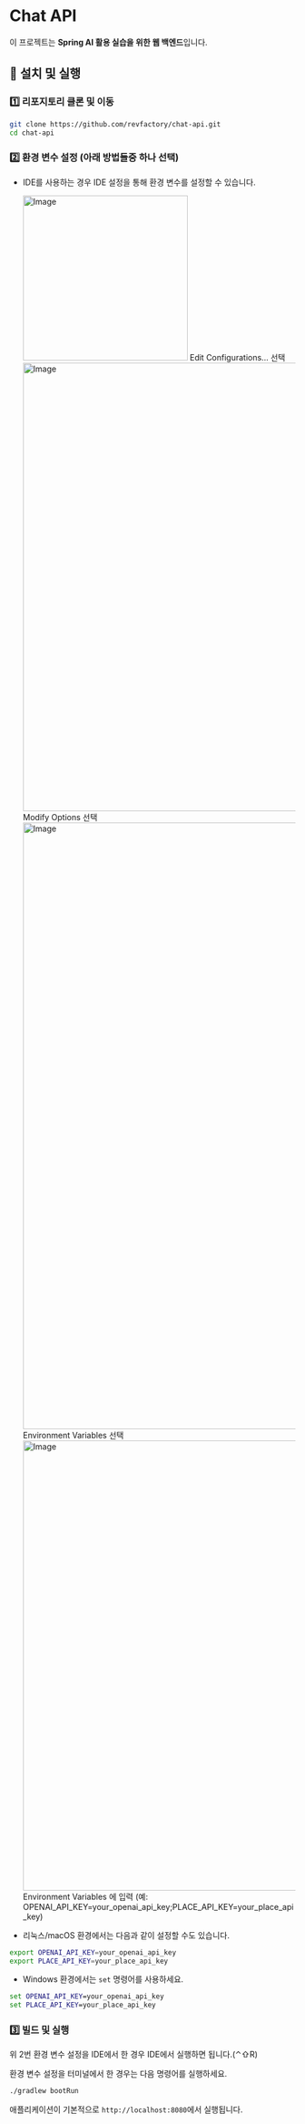 # Chat API

이 프로젝트는 **Spring AI 활용 실습을 위한 웹 백엔드**입니다.

## 📌 설치 및 실행

### 1️⃣ 리포지토리 클론 및 이동
```bash
git clone https://github.com/revfactory/chat-api.git
cd chat-api
```

### 2️⃣ 환경 변수 설정 (아래 방법들중 하나 선택)
- IDE를 사용하는 경우 IDE 설정을 통해 환경 변수를 설정할 수 있습니다.

  <img width="290" alt="Image" src="https://github.com/user-attachments/assets/7d1dfc24-8f77-476f-a86e-e3de474ffa93" />
  Edit Configurations... 선택
  <img width="788" alt="Image" src="https://github.com/user-attachments/assets/63ccf615-cd3f-4a1e-9d9e-a35b47134aa9" />
  Modify Options 선택
  <img width="1066" alt="Image" src="https://github.com/user-attachments/assets/c8bb1a72-ea7a-43db-a186-a55099f9e1a9" />
  Environment Variables 선택
  <img width="791" alt="Image" src="https://github.com/user-attachments/assets/74d5897f-530b-4f2b-a4fc-2fcc3973e0e2" />
  Environment Variables 에 입력 (예: OPENAI_API_KEY=your_openai_api_key;PLACE_API_KEY=your_place_api_key)

- 리눅스/macOS 환경에서는 다음과 같이 설정할 수도 있습니다.
```bash
export OPENAI_API_KEY=your_openai_api_key
export PLACE_API_KEY=your_place_api_key
```

- Windows 환경에서는 `set` 명령어를 사용하세요.
```cmd
set OPENAI_API_KEY=your_openai_api_key
set PLACE_API_KEY=your_place_api_key
```

### 3️⃣ 빌드 및 실행
위 2번 환경 변수 설정을 IDE에서 한 경우 IDE에서 실행하면 됩니다.(⌃⇧R)

환경 변수 설정을 터미널에서 한 경우는 다음 명령어를 실행하세요.
```bash
./gradlew bootRun
```

애플리케이션이 기본적으로 `http://localhost:8080`에서 실행됩니다.
